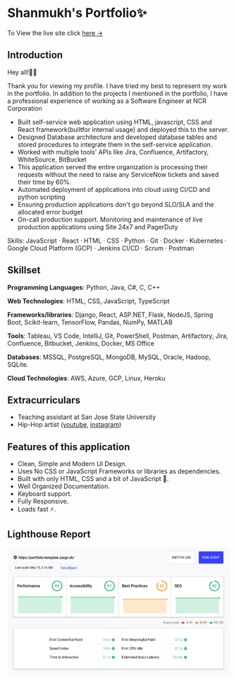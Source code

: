 # Shanmukh's Portfolio✨

To View the live site click [here &rarr;](https://shanmukh-portfolio.vercel.app/)

## Introduction

Hey all!🙋‍♂️

Thank you for viewing my profile. I have tried my best to represent my work in the portfolio. In addition to the projects I mentioned in the portfolio, I have a professional experience of working as a Software Engineer at NCR Corporation

- Built self-service web application using HTML, javascript, CSS and React framework(builtfor internal usage) and deployed this to the server.
- Designed Database architecture and developed database tables and stored procedures to integrate them in the self-service application.
- Worked with multiple tools' APIs like Jira, Confluence, Artifactory, WhiteSource, BitBucket
- This application served the entire organization is processing their requests without the need to raise any ServiceNow tickets and saved their time by 60%.
- Automated deployment of applications into cloud using CI/CD and python scripting
- Ensuring production applications don't go beyond SLO/SLA and the allocated error budget
- On-call production support. Monitoring and maintenance of live production applications using Site 24x7 and PagerDuty

Skills: JavaScript · React · HTML · CSS · Python · Git · Docker · Kubernetes · Google Cloud Platform (GCP) · Jenkins CI/CD · Scrum · Postman

## Skillset

**Programming Languages**: Python, Java, C#, C, C++

**Web Technologies**: HTML, CSS, JavaScript, TypeScript

**Frameworks/libraries**: Django, React, ASP.NET, Flask, NodeJS, Spring Boot, Scikit-learn, TensorFlow, Pandas, NumPy, MATLAB

**Tools**: Tableau, VS Code, IntelliJ, Git, PowerShell, Postman, Artifactory, Jira, Confluence, Bitbucket, Jenkins, Docker, MS Office

**Databases**: MSSQL, PostgreSQL, MongoDB, MySQL, Oracle, Hadoop, SQLite. 

**Cloud Technologies**: AWS, Azure, GCP, Linux, Heroku


## Extracurriculars

- Teaching assistant at San Jose State University
- Hip-Hop artist ([youtube](https://www.youtube.com/@shanmukhkrishna459), [instagram](https://www.instagram.com/___shanmukh___/))


## Features of this application

- Clean, Simple and Modern UI Design.
- Uses No CSS or JavaScript Frameworks or libraries as dependencies.
- Built with only HTML, CSS and a bit of JavaScript 🔨.
- Well Organized Documentation.
- Keyboard support.
- Fully Responsive.
- Loads fast ⚡.

## Lighthouse Report

![Lighthouse Report](/images/lighthouse-report.png)

